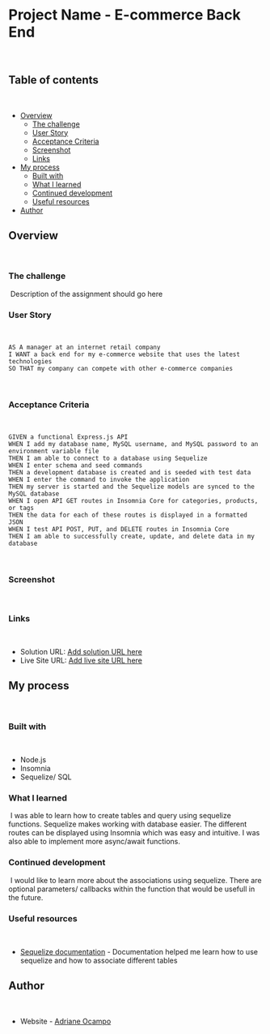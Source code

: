 # Project Name - E-commerce Back End
​
## Table of contents
​
- [Overview](#overview)
  - [The challenge](#the-challenge)
  - [User Story](#user-story)
  - [Acceptance Criteria](#acceptance-criteria)
  - [Screenshot](#screenshot)
  - [Links](#links)
- [My process](#my-process)
  - [Built with](#built-with)
  - [What I learned](#what-i-learned)
  - [Continued development](#continued-development)
  - [Useful resources](#useful-resources)
- [Author](#author)

## Overview
​
### The challenge
​
Description of the assignment should go here
​
### User Story
​
```
AS A manager at an internet retail company
I WANT a back end for my e-commerce website that uses the latest technologies
SO THAT my company can compete with other e-commerce companies
```
​
### Acceptance Criteria
​
```
GIVEN a functional Express.js API
WHEN I add my database name, MySQL username, and MySQL password to an environment variable file
THEN I am able to connect to a database using Sequelize
WHEN I enter schema and seed commands
THEN a development database is created and is seeded with test data
WHEN I enter the command to invoke the application
THEN my server is started and the Sequelize models are synced to the MySQL database
WHEN I open API GET routes in Insomnia Core for categories, products, or tags
THEN the data for each of these routes is displayed in a formatted JSON
WHEN I test API POST, PUT, and DELETE routes in Insomnia Core
THEN I am able to successfully create, update, and delete data in my database
```
​
### Screenshot
​
​
### Links
​
- Solution URL: [Add solution URL here](https://your-solution-url.com)
- Live Site URL: [Add live site URL here](https://your-live-site-url.com)
​
## My process
​
### Built with
​
- Node.js
- Insomnia
- Sequelize/ SQL

### What I learned
​
I was able to learn how to create tables and query using sequelize functions. Sequelize makes working with database easier. The different routes can be displayed using Insomnia which was easy and intuitive. I was also able to implement more async/await functions. 

### Continued development
​
I would like to learn more about the associations using sequelize. There are optional parameters/ callbacks within the function that would be usefull in the future. 
​
### Useful resources
​
- [Sequelize documentation](https://sequelize.org/) - Documentation helped me learn how to use sequelize and how to associate different tables
​
## Author
​
- Website - [Adriane Ocampo](https://ocampoad.github.io/Adriane_Ocampo_Portfolio/)